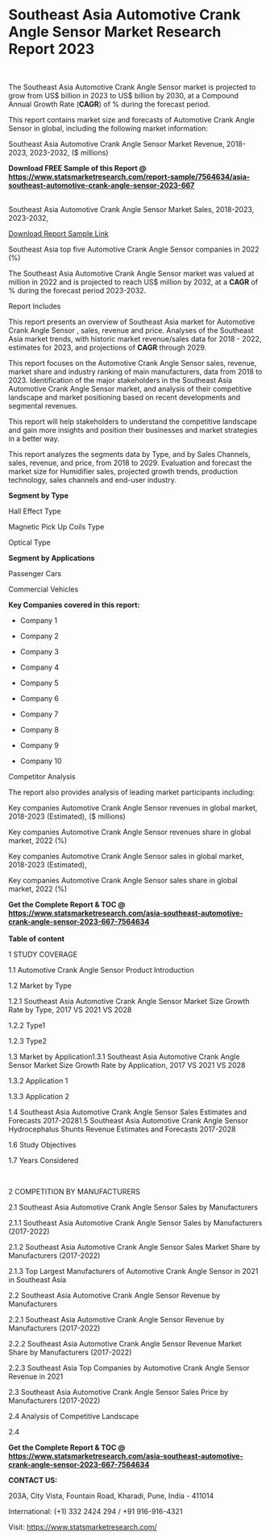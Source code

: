 <h1>Southeast Asia Automotive Crank Angle Sensor Market Research Report 2023</h1><br/><p>The Southeast Asia Automotive Crank Angle Sensor market is projected to grow from US$ billion in 2023 to US$ billion by 2030, at a Compound Annual Growth Rate (<strong>CAGR</strong>) of % during the forecast period.</p><p>
 
 This report contains market size and forecasts of Automotive Crank Angle Sensor in global, including the following market information:</p><p>
 
 Southeast Asia Automotive Crank Angle Sensor Market Revenue, 2018-2023, 2023-2032, ($ millions)</p><div><b>Download FREE Sample of this Report @ <a href="https://www.statsmarketresearch.com/download-free-sample/7564634/asia-southeast-automotive-crank-angle-sensor-2023-667">https://www.statsmarketresearch.com/report-sample/7564634/asia-southeast-automotive-crank-angle-sensor-2023-667</a></b></div><br><p>
 
 Southeast Asia Automotive Crank Angle Sensor Market Sales, 2018-2023, 2023-2032,</p><p><a href="https://www.statsmarketresearch.com/download-free-sample/7564634/asia-southeast-automotive-crank-angle-sensor-2023-667">Download Report Sample Link</a></p><p>
 
 Southeast Asia top five Automotive Crank Angle Sensor companies in 2022 (%)</p><p>
 
 The Southeast Asia Automotive Crank Angle Sensor market was valued at million in 2022 and is projected to reach US$ million by 2032, at a <strong>CAGR</strong> of % during the forecast period 2023-2032.</p><p>
 
 Report Includes</p><p>
 
 This report presents an overview of Southeast Asia market for Automotive Crank Angle Sensor , sales, revenue and price. Analyses of the Southeast Asia market trends, with historic market revenue/sales data for 2018 - 2022, estimates for 2023, and projections of <strong>CAGR</strong> through 2029.</p><p>
 
 This report focuses on the Automotive Crank Angle Sensor sales, revenue, market share and industry ranking of main manufacturers, data from 2018 to 2023. Identification of the major stakeholders in the Southeast Asia Automotive Crank Angle Sensor market, and analysis of their competitive landscape and market positioning based on recent developments and segmental revenues.</p><p>
 
 This report will help stakeholders to understand the competitive landscape and gain more insights and position their businesses and market strategies in a better way.</p><p>
 
 This report analyzes the segments data by Type, and by Sales Channels, sales, revenue, and price, from 2018 to 2029. Evaluation and forecast the market size for Humidifier sales, projected growth trends, production technology, sales channels and end-user industry.</p><p>
 
  <strong>Segment by Type</strong></p><p>
 
 Hall Effect Type</p><p>Magnetic Pick Up Coils Type</p><p>Optical Type</p><p>
 
 <strong> Segment <strong><strong>by Applications</strong></strong></strong></p><p>
 
 Passenger Cars</p><p>Commercial Vehicles</p><p><strong>Key Companies covered in this report:</strong></p><p>
 
 </p><ul><p></p><li>Company 1</li><p></p><li>Company 2</li><p></p><li>Company 3</li><p></p><li>Company 4</li><p></p><li>Company 5</li><p></p><li>Company 6</li><p></p><li>Company 7</li><p></p><li>Company 8</li><p></p><li>Company 9</li><p></p><li>Company 10</li><p></p></ul><p>Competitor Analysis</p><p>
 
 The report also provides analysis of leading market participants including:</p><p>
 
 Key companies Automotive Crank Angle Sensor revenues in global market, 2018-2023 (Estimated), ($ millions)</p><p>
 
 Key companies Automotive Crank Angle Sensor revenues share in global market, 2022 (%)</p><p>
 
 Key companies Automotive Crank Angle Sensor sales in global market, 2018-2023 (Estimated),</p><p>
 
 Key companies Automotive Crank Angle Sensor sales share in global market, 2022 (%)</p><div><b>Get the Complete Report & TOC @ <a href="https://www.statsmarketresearch.com/asia-southeast-automotive-crank-angle-sensor-2023-667-7564634">https://www.statsmarketresearch.com/asia-southeast-automotive-crank-angle-sensor-2023-667-7564634</a></b></div><br><b>Table of content</b><p>1 STUDY COVERAGE<br />
 
 1.1 Automotive Crank Angle Sensor Product Introduction<br />
 
 1.2 Market by Type<br />
 
 1.2.1 Southeast Asia Automotive Crank Angle Sensor Market Size Growth Rate by Type, 2017 VS 2021 VS 2028<br />
 
 1.2.2 Type1<br />
 
 1.2.3 Type2<br />
 
 1.3 Market by Application1.3.1 Southeast Asia Automotive Crank Angle Sensor Market Size Growth Rate by Application, 2017 VS 2021 VS 2028<br />
 
 1.3.2 Application 1<br />
 
 1.3.3 Application 2<br />
 
 1.4 Southeast Asia Automotive Crank Angle Sensor Sales Estimates and Forecasts 2017-20281.5 Southeast Asia Automotive Crank Angle Sensor Hydrocephalus Shunts Revenue Estimates and Forecasts 2017-2028<br />
 
 1.6 Study Objectives<br />
 
 1.7 Years Considered<br />
 
 <br />
 
 2 COMPETITION BY MANUFACTURERS<br />
 
 2.1 Southeast Asia Automotive Crank Angle Sensor Sales by Manufacturers<br />
 
 2.1.1 Southeast Asia Automotive Crank Angle Sensor Sales by Manufacturers (2017-2022)<br />
 
 2.1.2 Southeast Asia Automotive Crank Angle Sensor Sales Market Share by Manufacturers (2017-2022)<br />
 
 2.1.3 Top Largest Manufacturers of Automotive Crank Angle Sensor in 2021 in Southeast Asia<br />
 
 2.2 Southeast Asia Automotive Crank Angle Sensor Revenue by Manufacturers<br />
 
 2.2.1 Southeast Asia Automotive Crank Angle Sensor Revenue by Manufacturers (2017-2022)<br />
 
 2.2.2 Southeast Asia Automotive Crank Angle Sensor Revenue Market Share by Manufacturers (2017-2022)<br />
 
 2.2.3 Southeast Asia Top Companies by Automotive Crank Angle Sensor Revenue in 2021<br />
 
 2.3 Southeast Asia Automotive Crank Angle Sensor Sales Price by Manufacturers (2017-2022)<br />
 
 2.4 Analysis of Competitive Landscape<br />
 
 2.4<br><div><b>Get the Complete Report & TOC @ <a href="https://www.statsmarketresearch.com/asia-southeast-automotive-crank-angle-sensor-2023-667-7564634">https://www.statsmarketresearch.com/asia-southeast-automotive-crank-angle-sensor-2023-667-7564634</a></b></div></p>
 
 <b>CONTACT US:</b><br>
 
 203A, City Vista, Fountain Road, Kharadi, Pune, India - 411014 <br>
 
 International: (+1) 332 2424 294 / +91 916-916-4321<br>
 
 Visit: <a href="https://www.statsmarketresearch.com/">https://www.statsmarketresearch.com/</a>
 
 <br>
